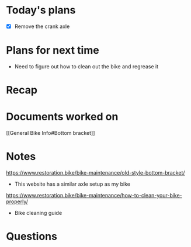 # Today's plans
- [x] Remove the crank axle
# Plans for next time
- Need to figure out how to clean out the bike and regrease it
# Recap
# Documents worked on
[[General Bike Info#Bottom bracket]]

# Notes
https://www.restoration.bike/bike-maintenance/old-style-bottom-bracket/
- This website has a similar axle setup as my bike

https://www.restoration.bike/bike-maintenance/how-to-clean-your-bike-properly/
- Bike cleaning guide
# Questions


